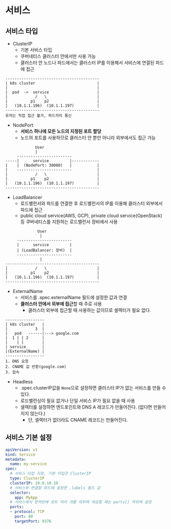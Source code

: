 # 서비스
## 서비스 타입
- ClusterIP
  - 기본 서비스 타입
  - 쿠버네티스 클러스터 안에서만 사용 가능
  - 클러스터 안 노드나 파드에서는 클러스터 IP를 이용해서 서비스에 연결된 파드에 접근
```
-----------------------------------------
| k8s cluster                           |
|                                       |
|  pod  ->  service                     |
|            /   \                      |
|          p1    p2                     |
|   (10.1.1.196)  (10.1.1.197)          |
-----------------------------------------
유저는 직접 접근 불가, 파드끼리 통신
```
- NodePort
  - **서비스 하나에 모든 노드의 지정된 포트 할당**
  - 노드의 포트를 사용하므로 클러스터 안 뿐만 아니라 외부에서도 접근 가능
```
             User
             |
     ------------------------
-----|      service         |------------
|    |  (NodePort: 30080)   |           |
|    ------------------------           |
|            /   \                      |
|          p1    p2                     |
|   (10.1.1.196)  (10.1.1.197)          |
-----------------------------------------
```
- LoadBalancer
  - 로드밸런서와 파드를 연결한 후 로드밸런서의 IP를 이용해 클러스터 외부에서 파드에 접근
  - public cloud service(AWS, GCP), private cloud service(OpenStack) 등 쿠버네티스를 지원하는 로드밸런서 장비에서 사용
```
              User
               | 
     ------------------------
     |      service         |
     | (LoadBalancer: 장비)  |           
     ------------------------           
               |
-----------------------------------------
|            /   \                      |
|          p1    p2                     |
|   (10.1.1.196)  (10.1.1.197)          |
-----------------------------------------
```
- ExternalName
  - 서비스를 .spec.externalName 필드에 설정한 값과 연결
  - **클러스터 안에서 외부에 접근**할 때 주로 사용
    - 클러스터 외부에 접근할 때 사용하는 값이므로 셀렉터가 필요 없다.

```
-----------------
| k8s cluster   |
|            3  |
|   pod   ------|---> google.com
|  1 | | 2      |
|    | |        |
| service       |     
|(ExternalName) |
-----------------
1. DNS 요청
2. CNAME 값 반환(google.com)
3. 접속
```
- Headless
  - .spec.clusterIP값을 `None`으로 설정하면 클러스터 IP가 없는 서비스를 만들 수 있다.
  - 로드밸런싱이 필요 없거나 단일 서비스 IP가 필요 없을 때 사용
  - 셀렉터를 설정하면 엔드포인트와 DNS A 레코드가 만들어진다. (없다면 만들어지지 않는다.)
    - 단, 셀렉터가 없더라도 CNAME 레코드는 만들어진다.
## 서비스 기본 설정
```yaml
apiVersion: v1
kind: Service
metadata:
  name: my-service
spec:
  # 서비스 타입 지정, 기본 타입은 ClusterIP
  type: ClusterIP
  clusterIP: 10.0.10.10
  # 서비스와 연결할 파드에 설정한 .labels 필드 값
  selector:
    app: MyApp
  # 서비스에서 한꺼번에 포트 여러 개를 외부에 제공할 때는 ports[] 하위에 설정
  ports:
  - protocol: TCP
    port: 80
    targetPort: 9376
```